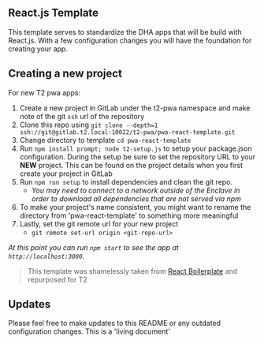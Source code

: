## React.js Template
This template serves to standardize the DHA apps that will be build with React.js. With a few configuration changes you will
have the foundation for creating your app.

## Creating a new project
For new T2 pwa apps:

1. Create a new project in GitLab under the t2-pwa namespace and make note of the git `ssh` url of the repository
1. Clone this repo using `git clone --depth=1 ssh://git@gitlab.t2.local:10022/t2-pwa/pwa-react-template.git`
1. Change directory to template `cd pwa-react-template`
1. Run `npm install prompt; node t2-setup.js` to setup your package.json configuration. During the setup be sure to set the repository URL to your **NEW** project. This can be found on the project details when you first create your project in GitLab
1. Run `npm run setup` to install dependencies and clean the git repo.<br />
   - *You may need to connect to a network outside of the Enclave in order to download all dependencies that are not served via npm*
1. To make your project's name consistent, you might want to rename the directory from 'pwa-react-template' to something more meaningful
1. Lastly, set the git remote url for your new project
    - `git remote set-url origin <git-repo-url>`

*At this point you can run `npm start` to see the app at `http://localhost:3000`.*


> This template was shamelessly taken from [React Boilerplate](https://github.com/react-boilerplate/react-boilerplate) and repurposed for T2


## Updates
Please feel free to make updates to this README or any outdated configuration changes. This is a 'living document'
